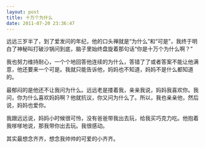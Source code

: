 ```yaml
---
layout: post
title: 十万个为什么
date: 2011-07-20 23:36:47
---
```




远远三岁半了，到了爱发问的年纪，他的口头禅就是“为什么”和“可是”，我终于明白了神秘叫打破沙锅问到底，脑子里始终盘旋着那句话“你是十万个为什么啊？”


我也努力维持耐心，一个个地回答他连续的为什么，答错了了或者答案不能让他满意，他还要来一个可是。我就只能告诉他，妈妈也不知道，妈妈不是什么都知道的。


最郁闷的是他还不让我问为什么。远远老是搂着我，亲亲我说，妈妈我喜欢你。我问，你为什么喜欢妈妈啊？他就抗议，你又问为什么了。所以，我也亲亲他，然后说，妈妈也爱你。


我跟远远说，妈妈小时候很可怜，没有爸爸带我出去玩，给我买巧克力吃。他抱着我嗲嗲地说，那我带你出去玩。我很感动。

其实最想念齐齐，想念我帅帅的可爱的小齐齐。


